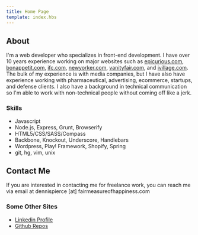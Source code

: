```yaml
---
title: Home Page
template: index.hbs
---
```


<section data-target="about">
<h2>About</h2>
<p>I'm a web developer who specializes in front-end development. I have over 10 years experience working on major websites such as <a href="http://www.epicurious.com" target="_blank">epicurious.com</a>, <a href="http://www.bonappetit.com" target="_blank">bonappetit.com</a>, <a href="http://www.ifc.com" target="_blank">ifc.com</a>, <a href="http://www.newyorker.com" target="_blank">newyorker.com</a>, <a href="http://www.vanityfair.com" target="_blank">vanityfair.com</a>,
and <a href="http://www.ivillage.com" target="_blank">ivillage.com</a>. The bulk of my experience is with media companies, but I have also have experience working with pharmaceutical, advertising, ecommerce, startups, and defense clients. I also have a background in technical communication so I'm able to work with non-technical people without coming off like a jerk.</p> 
<h3>Skills</h3>
<ul>
<li>Javascript</li>
<li>Node.js, Express, Grunt, Browserify</li>
<li>HTML5/CSS/SASS/Compass</li>
<li>Backbone, Knockout, Underscore, Handlebars</li>
<li>Wordpress, Play! Framework, Shopify, Spring</li>
<li>git, hg, vim, unix</li>
</section>
<section data-target="contact">
<h2>Contact Me</h2>
<p>If you are interested in contacting me for freelance work, you can reach me via email at 
dennispierce [at] fairmeasureofhappiness.com</p>
<h3>Some Other Sites</h3>
<ul>
    <li><a href="https://www.linkedin.com/pub/dennis-pierce/2/411/482">Linkedin Profile</a></li>
    <li><a href="https://github.com/stubenbaines">Github Repos</a></li>
</ul>
</section>
